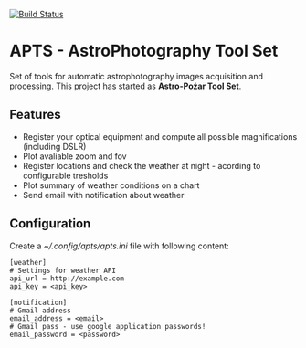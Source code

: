 [![Build Status](https://travis-ci.org/pozar87/apts.svg?branch=master)](https://travis-ci.org/pozar87/apts)

# APTS - AstroPhotography Tool Set
Set of tools for automatic astrophotography images acquisition and processing. This project has started as **Astro-Pożar Tool Set**.

## Features
* Register your optical equipment and compute all possible magnifications (including DSLR)
* Plot avaliable zoom and fov
* Register locations and check the weather at night - acording to configurable tresholds 
* Plot summary of weather conditions on a chart
* Send email with notification about weather

## Configuration 

Create a *~/.config/apts/apts.ini* file with following content:

```
[weather]
# Settings for weather API 
api_url = http://example.com
api_key = <api_key>

[notification]
# Gmail address
email_address = <email>
# Gmail pass - use google application passwords!
email_password = <password>

```
